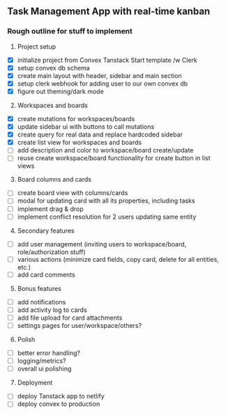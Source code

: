 ## Task Management App with real-time kanban

### Rough outline for stuff to implement

1. Project setup

- [x] initialize project from Convex Tanstack Start template /w Clerk
- [x] setup convex db schema
- [x] create main layout with header, sidebar and main section
- [x] setup clerk webhook for adding user to our own convex db
- [x] figure out theming/dark mode

2. Workspaces and boards

- [x] create mutations for workspaces/boards
- [x] update sidebar ui with buttons to call mutations
- [x] create query for real data and replace hardcoded sidebar
- [x] create list view for workspaces and boards
- [ ] add description and color to workspace/board create/update
- [ ] reuse create workspace/board functionality for create button in list views

3. Board columns and cards

- [ ] create board view with columns/cards
- [ ] modal for updating card with all its properties, including tasks
- [ ] implement drag & drop
- [ ] implement conflict resolution for 2 users updating same entity

4. Secondary features

- [ ] add user management (inviting users to workspace/board, role/authorization stuff)
- [ ] various actions (minimize card fields, copy card, delete for all entities, etc.)
- [ ] add card comments

5. Bonus features

- [ ] add notifications
- [ ] add activity log to cards
- [ ] add file upload for card attachments
- [ ] settings pages for user/workspace/others?

6. Polish

- [ ] better error handling?
- [ ] logging/metrics?
- [ ] overall ui polishing

7. Deployment

- [ ] deploy Tanstack app to netlify
- [ ] deploy convex to production
